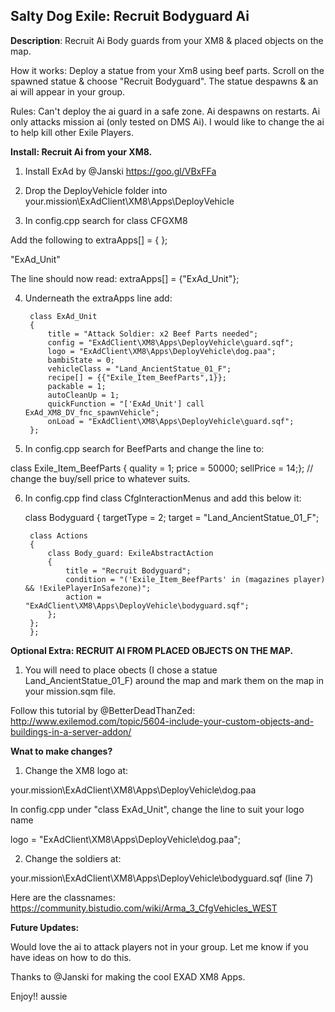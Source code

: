 ## Salty Dog Exile: Recruit Bodyguard Ai

**Description**: Recruit Ai Body guards from your XM8 & placed objects on the map. 

How it works: Deploy a statue from your Xm8 using beef parts. Scroll on the spawned statue & choose "Recruit Bodyguard". The statue despawns & an ai will appear in your group. 

Rules: Can't deploy the ai guard in a safe zone. Ai despawns on restarts. Ai only attacks mission ai (only tested on DMS Ai).
I would like to change the ai to help kill other Exile Players.


**Install: Recruit Ai from your XM8.**

1. Install ExAd by @Janski https://goo.gl/VBxFFa

2. Drop the DeployVehicle folder into your.mission\ExAdClient\XM8\Apps\DeployVehicle

3. In config.cpp search for class CFGXM8

Add the following to extraApps[] = { };

"ExAd_Unit" 

The line should now read:  extraApps[] = {"ExAd_Unit"};

4. Underneath the extraApps line add:

		class ExAd_Unit
		{
			title = "Attack Soldier: x2 Beef Parts needed";
			config = "ExAdClient\XM8\Apps\DeployVehicle\guard.sqf";
			logo = "ExAdClient\XM8\Apps\DeployVehicle\dog.paa";
			bambiState = 0;
			vehicleClass = "Land_AncientStatue_01_F";
			recipe[] = {{"Exile_Item_BeefParts",1}};
			packable = 1;
			autoCleanUp = 1;
			quickFunction = "['ExAd_Unit'] call ExAd_XM8_DV_fnc_spawnVehicle";
			onLoad = "ExAdClient\XM8\Apps\DeployVehicle\guard.sqf";
		};

5. In config.cpp search for BeefParts and change the line to:

class Exile_Item_BeefParts    { quality = 1; price = 50000; sellPrice = 14;}; // change the buy/sell price to whatever suits.

6. In config.cpp find class CfgInteractionMenus and add this below it:

	class Bodyguard
	{
		targetType = 2;
		target = "Land_AncientStatue_01_F";

		class Actions 
		{
			class Body_guard: ExileAbstractAction
			{
				title = "Recruit Bodyguard";
				condition = "('Exile_Item_BeefParts' in (magazines player) && !ExilePlayerInSafezone)";
				action = "ExAdClient\XM8\Apps\DeployVehicle\bodyguard.sqf";
			};
		};
		};
	

**Optional Extra: RECRUIT AI FROM PLACED OBJECTS ON THE MAP.**

1. You will need to place obects (I chose a statue Land_AncientStatue_01_F) around the map and mark them on the map in your mission.sqm file.

Follow this tutorial by @BetterDeadThanZed: http://www.exilemod.com/topic/5604-include-your-custom-objects-and-buildings-in-a-server-addon/

**Wnat to make changes?**

1. Change the XM8 logo at:

your.mission\ExAdClient\XM8\Apps\DeployVehicle\dog.paa

In config.cpp under "class ExAd_Unit", change the line to suit your logo name

logo = "ExAdClient\XM8\Apps\DeployVehicle\dog.paa";

2. Change the soldiers at:

your.mission\ExAdClient\XM8\Apps\DeployVehicle\bodyguard.sqf (line 7)

Here are the classnames: https://community.bistudio.com/wiki/Arma_3_CfgVehicles_WEST 


**Future Updates:**

Would love the ai to attack players not in your group. Let me know if you have ideas on how to do this.

Thanks to @Janski for making the cool EXAD XM8 Apps.

Enjoy!!
aussie
